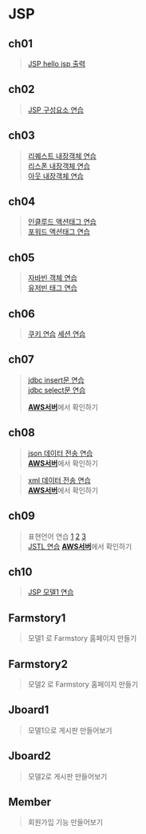 # JSP

## ch01
> [JSP hello jsp 출력](https://github.com/ghkd7214/JSP/blob/master/ch01/src/main/webapp/hello.jsp)
 
## ch02
> [JSP 구성요소 연습](https://github.com/ghkd7214/JSP/tree/master/ch02/src/main/webapp)


## ch03
> [리퀘스트 내장객체 연습](https://github.com/ghkd7214/JSP/blob/master/ch03/src/main/webapp/3_1_Request.jsp)   
> [리스폰 내장객체 연습](https://github.com/ghkd7214/JSP/blob/master/ch03/src/main/webapp/3_2_Response.jsp)   
> [아웃 내장객체 연습](https://github.com/ghkd7214/JSP/blob/master/ch03/src/main/webapp/3_3_Out.jsp)

## ch04
> [인클루드 액션태그 연습](https://github.com/ghkd7214/JSP/blob/master/ch04/src/main/webapp/4_1_IncludeTag.jsp)   
> [포워드 액션태그 연습](https://github.com/ghkd7214/JSP/blob/master/ch04/src/main/webapp/4_2_ForwardTag.jsp)

## ch05
> [자바빈 객체 연습](https://github.com/ghkd7214/JSP/blob/master/ch05/src/main/webapp/5_1_JavaBean.jsp)   
> [유저빈 태그 연습](https://github.com/ghkd7214/JSP/blob/master/ch05/src/main/webapp/5_2_UseBean.jsp)

## ch06
> [쿠키 연습](https://github.com/ghkd7214/JSP/blob/master/ch06/src/main/webapp/6_1_Cookie.jsp)
> [세션 연습](https://github.com/ghkd7214/JSP/blob/master/ch06/src/main/webapp/6_3_Session.jsp)

## ch07

> [jdbc insert문 연습](https://github.com/ghkd7214/JSP/blob/master/ch07/src/main/webapp/7_1_JDBC_Insert.jsp)    
> [jdbc select문 연습](https://github.com/ghkd7214/JSP/blob/master/ch07/src/main/webapp/7_2_JDBC_Select.jsp)
>       
> [**AWS서버**](http://54.180.147.199:8080/ch07/7_1_JDBC_Insert.jsp)에서 확인하기    

## ch08  

> [json 데이터 전송 연습](https://github.com/ghkd7214/JSP/blob/master/ch08/src/main/webapp/8_2_JsonData.jsp)   
> [**AWS서버**](http://54.180.147.199:8080/ch08/8_2_JsonData.jsp)에서 확인하기   

> [xml 데이터 전송 연습](https://github.com/ghkd7214/JSP/blob/master/ch08/src/main/webapp/8_4_XmlData.jsp)   
> [**AWS서버**](http://54.180.147.199:8080/ch08/8_4_XmlData.jsp)에서 확인하기   

## ch09
> 표현언어 연습  [1](https://github.com/ghkd7214/JSP/blob/master/ch09/src/main/webapp/9_1_EL1.jsp) [2](https://github.com/ghkd7214/JSP/blob/master/ch09/src/main/webapp/9_2_EL2.jsp) [3](https://github.com/ghkd7214/JSP/blob/master/ch09/src/main/webapp/9_3_EL_Operator.jsp)   
> [JSTL 연습](https://github.com/ghkd7214/JSP/blob/master/ch09/src/main/webapp/9_4_JSTL.jsp)   [**AWS서버**](http://54.180.147.199:8080/ch09/9_4_JSTL.jsp)에서 확인하기

## ch10
> [JSP 모델1 연습]()   

## Farmstory1 
> 모델1 로 Farmstory 홈페이지 만들기

## Farmstory2
> 모델2 로 Farmstory 홈페이지 만들기

## Jboard1
> 모델1으로 게시판 만들어보기

## Jboard2
> 모델2로 게시판 만들어보기

## Member
> 회원가입 기능 만들어보기

